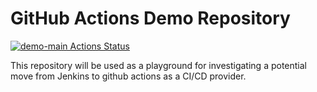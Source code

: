 # GitHub Actions Demo Repository

[![demo-main Actions Status](https://github.com/LaffeyChris/actions-demo/workflows/demo/badge.svg)](https://github.com/LaffeyChris/actions-demo/actions)

This repository will be used as a playground for investigating a 
potential move from Jenkins to github actions as a CI/CD provider.